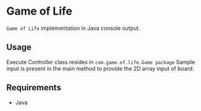 Game of Life
=========

`Game of Life` implementation in Java console output.

## Usage

Execute Controller class resides in `com.game.of.life.Game package`
Sample input is present in the main method to provide the 2D array input of board.

## Requirements

* Java
